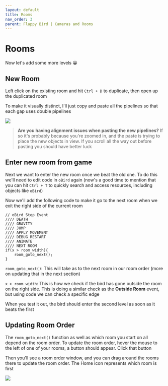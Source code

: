 ```yaml
---
layout: default
title: Rooms
nav_order: 3
parent: Flappy Bird | Cameras and Rooms
---
```


# Rooms

Now let's add some more levels 😀

## New Room

Left click on the existing room and hit ``Ctrl + D`` to duplicate, then open up the duplicated room

To make it visually distinct, I'll just copy and paste all the pipelines so that each gap uses double pipelines

![](../../images/duplicate_pipes.gif)

> **Are you having alignment issues when pasting the new pipelines?** If so it's probably because you're zoomed in, and the paste is trying to place the new objects in view. If you scroll all the way out before pasting you should have better luck

## Enter new room from game

Next we want to enter the new room once we beat the old one. To do this we'll need to edit code in ``oBird`` again (now's a good time to mention that you can hit ``Ctrl + T`` to quickly search and access resources, including objects like ``oBird``)

Now we'll add the following code to make it go to the next room when we exit the right side of the current room

```
// oBird Step Event
//// DEATH
//// GRAVITY
//// JUMP
//// APPLY MOVEMENT
//// DEBUG RESTART
//// ANIMATE
//// NEXT ROOM
if(x > room_width){
    room_goto_next();
}
```

``room_goto_next()``: This will take as to the next room in our room order (more on updating that in the next section)

``x > room_width``: This is how we check if the bird has gone outside the room on the right side. This is doing a similar check as the **Outside Room** event, but using code we can check a specific edge

When you test it out, the bird should enter the second level as soon as it beats the first

## Updating Room Order

The ``room_goto_next()`` function as well as which room you start on all depend on the room order. To update the room order, hover the mouse to the left of one of your rooms, a button should appear. Click that button

Then you'll see a room order window, and you can drag around the rooms there to update the room order. The Home icon represents which room is first

![](../../images/update_room_order.gif)
